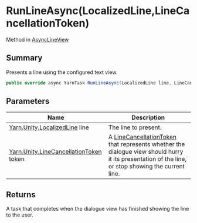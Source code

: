 # RunLineAsync(LocalizedLine,LineCancellationToken)

Method in [AsyncLineView](yarn.unity.asynclineview.md)

## Summary

Presents a line using the configured text view.

```csharp
public override async YarnTask RunLineAsync(LocalizedLine line, LineCancellationToken token)
```

## Parameters

| Name                                                                          | Description                                                                                                                                                                              |
| ----------------------------------------------------------------------------- | ---------------------------------------------------------------------------------------------------------------------------------------------------------------------------------------- |
| [Yarn.Unity.LocalizedLine](yarn.unity.localizedline.md) line                  | The line to present.                                                                                                                                                                     |
| [Yarn.Unity.LineCancellationToken](yarn.unity.linecancellationtoken.md) token | A [LineCancellationToken](yarn.unity.linecancellationtoken.md) that represents whether the dialogue view should hurry it its presentation of the line, or stop showing the current line. |

## Returns

A task that completes when the dialogue view has finished showing the line to the user.
